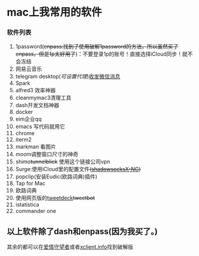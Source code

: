 # mac上我常用的软件
### 软件列表
1. 1password(~~enpass:找到了使用破解1password的方法，所以虽然买了enpass，但是1p太好用了~~)：不要登录1p的账号！直接选择iCloud同步！就不会冻结
2. 网易云音乐
3. telegram desktop(*可设置代理*)[收发微信消息](https://blog.1a23.com/2017/01/09/EFB-How-to-Send-and-Receive-Messages-from-WeChat-on-Telegram-zh-CN/)
4. Spark
5. alfred3 效率神器
6. cleanmymac3清理工具
7. dash开发文档神器
8. docker
9. eim企业qq
10. emacs 写代码就用它
11. chrome
12. iterm2
13. markman 看图片
14. moom调整窗口尺寸的神奇
15. shimo~~tunnelblick~~ 使用这个链接公司vpn
16. Surge:使用iCloud里的配置文件~~([shadowsocksX-NG](https://github.com/shadowsocks/ShadowsocksX-NG))~~
17. popclip(安装Eudic(欧路词典)插件)
18. Tap for Mac
19. 欧路词典
20. 使用网页版的[tweetdeck](https://tweetdeck.twitter.com/)~~tweetbot~~
21. istatistica
22. commander one

## 以上软件除了dash和enpass(**因为我买了**。)
其余的都可以在[爱情守望者](http://www.waitsun.com/)或者[xclient.info](http://xclient.info)找到破解版
